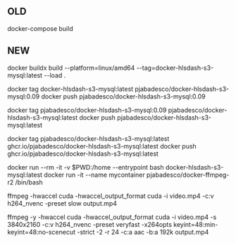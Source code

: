 ## OLD

docker-compose build

## NEW

docker buildx build --platform=linux/amd64 --tag=docker-hlsdash-s3-mysql:latest --load .

docker tag docker-hlsdash-s3-mysql:latest pjabadesco/docker-hlsdash-s3-mysql:0.09
docker push pjabadesco/docker-hlsdash-s3-mysql:0.09

docker tag pjabadesco/docker-hlsdash-s3-mysql:0.09 pjabadesco/docker-hlsdash-s3-mysql:latest
docker push pjabadesco/docker-hlsdash-s3-mysql:latest

docker tag pjabadesco/docker-hlsdash-s3-mysql:latest ghcr.io/pjabadesco/docker-hlsdash-s3-mysql:latest
docker push ghcr.io/pjabadesco/docker-hlsdash-s3-mysql:latest

docker run --rm -it -v $PWD:/home --entrypoint bash docker-hlsdash-s3-mysql:latest
docker run -it --name mycontainer pjabadesco/docker-ffmpeg-r2 /bin/bash

ffmpeg -hwaccel cuda -hwaccel_output_format cuda -i video.mp4 -c:v h264_nvenc -preset slow output.mp4

ffmpeg -y -hwaccel cuda -hwaccel_output_format cuda -i video.mp4 -s 3840x2160 -c:v h264_nvenc -preset veryfast -x264opts keyint=48:min-keyint=48:no-scenecut -strict -2 -r 24 -c:a aac -b:a 192k output.mp4

